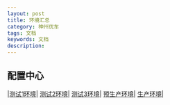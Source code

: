 ```yaml
---
layout: post
title: 环境汇总
category: 神州优车
tags: 文档
keywords: 文档
description: 
---
```

## 配置中心
|[测试1环境](http://cfcentertest.10101111.com)|
[测试2环境](http://cfcentertest02.10101111.com)|
[测试3环境](http://cfcentertest03.10101111.com)|
[预生产环境](http://cfcenterpre.10101111.com)|
[生产环境](http://cfcenter.10101111.com)|
